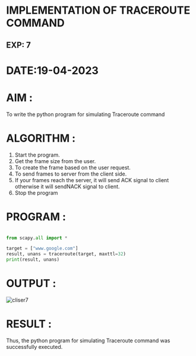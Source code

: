 # IMPLEMENTATION OF TRACEROUTE COMMAND

## EXP: 7

# DATE:19-04-2023

# AIM :
To write the python program for simulating Traceroute command


# ALGORITHM :
1. Start the program.
2. Get the frame size from the user.
3. To create the frame based on the user request.
4. To send frames to server from the client side.
5. If your frames reach the server, it will send ACK signal to client
otherwise it will sendNACK signal to client.
6. Stop the program

# PROGRAM :
```PYTHON 3 

from scapy.all import *

target = ["www.google.com"]
result, unans = traceroute(target, maxttl=32)
print(result, unans)


```




# OUTPUT :

![cliser7](https://github.com/BALUREDDYVELAYUDHAMGOWTHAM/EX-7/assets/119559905/2cca9fc9-a037-45bc-8068-16f1bca554ed)



# RESULT :
Thus, the python program for simulating Traceroute command was successfully executed.


